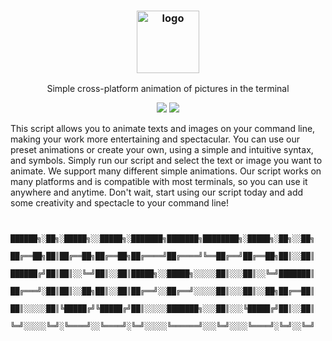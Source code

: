 <h3 align="center"><img src="https://i.imgur.com/D0qdrFE.jpeg" alt="logo" height="100px"></h3>
<p align="center">Simple cross-platform animation of pictures in the terminal</p>

<p align="center">
<a href="./LICENSE.md"><img src="https://img.shields.io/badge/license-MIT-blue.svg"></a>
<a href="./LICENSE.md"><img src="https://img.shields.io/badge/version-v1.0.0-blue"></a>
</p>


This script allows you to animate texts and images on your command line, making your work more entertaining and spectacular. You can use our preset animations or create your own, using a simple and intuitive syntax, and symbols.
Simply run our script and select the text or image you want to animate. We support many different simple animations.
Our script works on many platforms and is compatible with most terminals, so you can use it anywhere and anytime. Don't wait, start using our script today and add some creativity and spectacle to your command line!


```
                                         
                                ██████╗░██╗░█████╗░░█████╗░███████╗███████╗████████╗░█████╗░██╗░░██╗
                                ██╔══██╗██║██╔══██╗██╔══██╗██╔════╝██╔════╝╚══██╔══╝██╔══██╗██║░░██║
                                ██████╔╝██║██║░░╚═╝██║░░██║█████╗░░█████╗░░░░░██║░░░██║░░╚═╝███████║
                                ██╔═══╝░██║██║░░██╗██║░░██║██╔══╝░░██╔══╝░░░░░██║░░░██║░░██╗██╔══██║
                                ██║░░░░░██║╚█████╔╝╚█████╔╝██║░░░░░███████╗░░░██║░░░╚█████╔╝██║░░██║
                                ╚═╝░░░░░╚═╝░╚════╝░░╚════╝░╚═╝░░░░░╚══════╝░░░╚═╝░░░░╚════╝░╚═╝░░╚═╝
```

